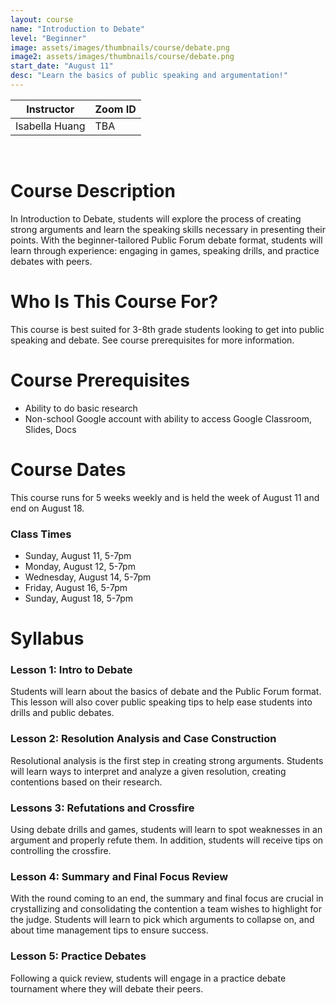 ```yaml
---
layout: course
name: "Introduction to Debate"
level: "Beginner"
image: assets/images/thumbnails/course/debate.png
image2: assets/images/thumbnails/course/debate.png
start_date: "August 11"
desc: "Learn the basics of public speaking and argumentation!"
---
```

<link rel="stylesheet" href="assets/css/table.css">
<table class="styled-table">
    <thead>
        <tr>
            <th>Instructor</th>
            <th>Zoom ID</th>
        </tr>
    </thead>
    <tbody>
        <tr>
            <td>Isabella Huang</td>
            <td>TBA</td>
        </tr>
    </tbody>
</table>
<br/>

# Course Description

In Introduction to Debate, students will explore the process of creating strong arguments and learn the speaking skills necessary in presenting their points. With the beginner-tailored Public Forum debate format, students will learn through experience: engaging in games, speaking drills, and practice debates with peers.

# Who Is This Course For?

This course is best suited for 3-8th grade students looking to get into public speaking and debate. See course prerequisites for more information.

# Course Prerequisites

- Ability to do basic research 
- Non-school Google account with ability to access Google Classroom, Slides, Docs 

# Course Dates

This course runs for 5 weeks weekly and is held the week of August 11 and end on August 18.

### Class Times

- Sunday, August 11, 5-7pm
- Monday, August 12, 5-7pm
- Wednesday, August 14, 5-7pm
- Friday, August 16, 5-7pm
- Sunday, August 18, 5-7pm

# Syllabus

### Lesson 1: Intro to Debate 

Students will learn about the basics of debate and the Public Forum format. This lesson will also cover public speaking tips to help ease students into drills and public debates. 

### Lesson 2: Resolution Analysis and Case Construction

Resolutional analysis is the first step in creating strong arguments. Students will learn ways to interpret and analyze a given resolution, creating contentions based on their research. 

### Lessons 3: Refutations and Crossfire 

Using debate drills and games, students will learn to spot weaknesses in an argument and properly refute them. In addition, students will receive tips on controlling the crossfire.

### Lesson 4: Summary and Final Focus Review 

With the round coming to an end, the summary and final focus are crucial in crystallizing and consolidating the contention a team wishes to highlight for the judge. Students will learn to pick which arguments to collapse on, and about time management tips to ensure success. 

### Lesson 5: Practice Debates 

Following a quick review, students will engage in a  practice debate tournament where they will debate their peers. 
